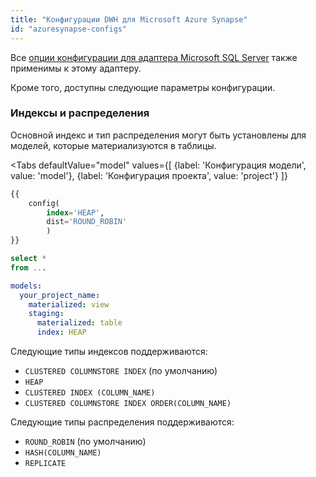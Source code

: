 ```yaml
---
title: "Конфигурации DWH для Microsoft Azure Synapse"
id: "azuresynapse-configs"
---
```


Все [опции конфигурации для адаптера Microsoft SQL Server](mssql-configs) также применимы к этому адаптеру.

Кроме того, доступны следующие параметры конфигурации.

### Индексы и распределения

Основной индекс и тип распределения могут быть установлены для моделей, которые материализуются в таблицы.

<Tabs
    defaultValue="model"
    values={[
        {label: 'Конфигурация модели', value: 'model'},
        {label: 'Конфигурация проекта', value: 'project'}
    ]}
>

<TabItem value="model">

<File name="models/example.sql">

```sql
{{
    config(
        index='HEAP',
        dist='ROUND_ROBIN'
        )
}}

select *
from ...
```

</File>

</TabItem>

<TabItem value="project">

<File name="dbt_project.yml">

```yaml
models:
  your_project_name:
    materialized: view
    staging:
      materialized: table
      index: HEAP
```

</File>

</TabItem>

</Tabs>

Следующие типы индексов поддерживаются:

* `CLUSTERED COLUMNSTORE INDEX` (по умолчанию)
* `HEAP`
* `CLUSTERED INDEX (COLUMN_NAME)`
* `CLUSTERED COLUMNSTORE INDEX ORDER(COLUMN_NAME)`

Следующие типы распределения поддерживаются:

* `ROUND_ROBIN` (по умолчанию)
* `HASH(COLUMN_NAME)`
* `REPLICATE`